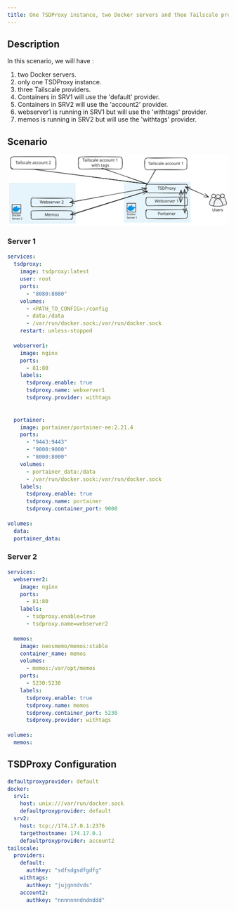 ```yaml
---
title: One TSDProxy instance, two Docker servers and thee Tailscale providers
---
```

## Description

In this scenario, we will have :

1. two Docker servers.
2. only one TSDProxy instance.
3. three Tailscale providers.
4. Containers in SRV1 will use the 'default' provider.
5. Containers in SRV2 will use the 'account2' provider.
6. webserver1 is running in SRV1 but will use the 'withtags' provider.
7. memos is running in SRV2 but will use the 'withtags' provider.

## Scenario

![1 TSDProxy instance, 2 Docker servers and 3 Tailscale providers](1i-2docker-3tailscale.svg)

### Server 1

```yaml  {filename="docker-compose.yaml"}
services:
  tsdproxy:
    image: tsdproxy:latest
    user: root
    ports:
      - "8080:8080"
    volumes:
      - <PATH_TO_CONFIG>:/config
      - data:/data
      - /var/run/docker.sock:/var/run/docker.sock
    restart: unless-stopped

  webserver1:
    image: nginx
    ports:
      - 81:80
    labels:
      tsdproxy.enable: true
      tsdproxy.name: webserver1
      tsdproxy.provider: withtags
    

  portainer:
    image: portainer/portainer-ee:2.21.4
    ports:
      - "9443:9443"
      - "9000:9000"
      - "8000:8000"
    volumes:
      - portainer_data:/data
      - /var/run/docker.sock:/var/run/docker.sock
    labels:
      tsdproxy.enable: true
      tsdproxy.name: portainer
      tsdproxy.container_port: 9000

volumes:
  data:
  portainer_data:
```

### Server 2

```yaml  {filename="docker-compose.yaml"}
services:
  webserver2:
    image: nginx
    ports:
      - 81:80
    labels:
      - tsdproxy.enable=true
      - tsdproxy.name=webserver2

  memos:
    image: neosmemo/memos:stable
    container_name: memos
    volumes:
      - memos:/var/opt/memos
    ports:
      - 5230:5230
    labels:
      tsdproxy.enable: true
      tsdproxy.name: memos
      tsdproxy.container_port: 5230
      tsdproxy.provider: withtags

volumes:
  memos:
```

## TSDProxy Configuration

```yaml  {filename="/config/tsdproxy.yaml"}
defaultproxyprovider: default
docker:
  srv1: 
    host: unix:///var/run/docker.sock
    defaultproxyprovider: default
  srv2: 
    host: tcp://174.17.0.1:2376
    targethostname: 174.17.0.1
    defaultproxyprovider: account2
tailscale:
  providers:
    default: 
      authkey: "sdfsdgsdfgdfg"
    withtags:
      authkey: "jujgnndvds"
    account2:
      authkey: "nnnnnnndndnddd"
```
